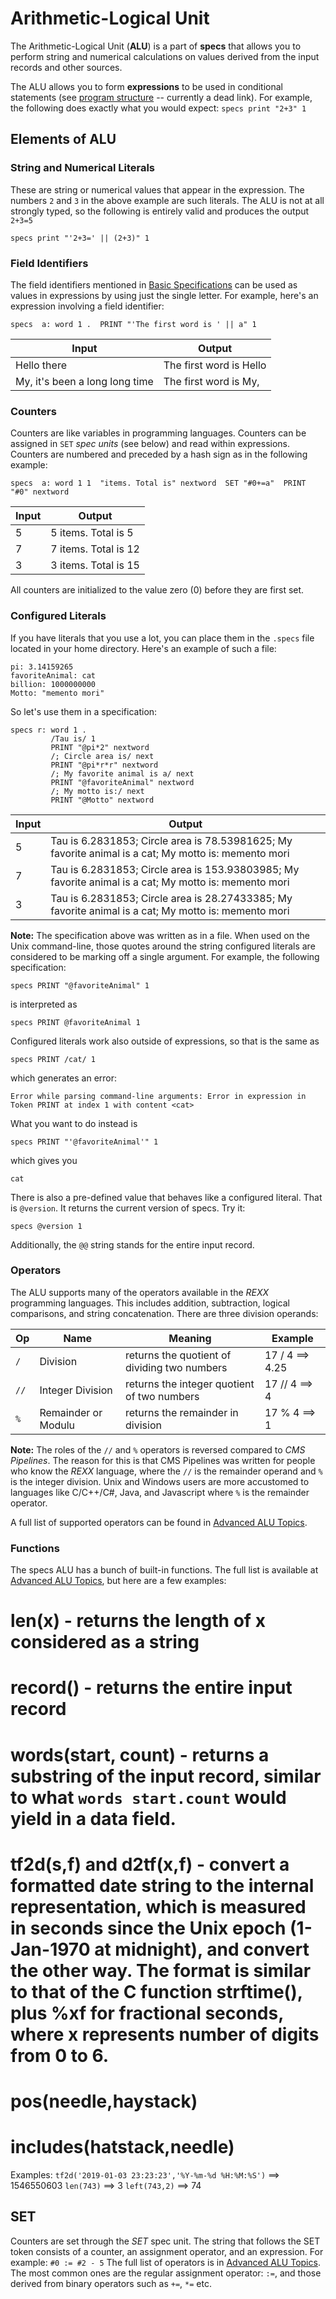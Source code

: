 # Arithmetic-Logical Unit

The Arithmetic-Logical Unit (**ALU**) is a part of **specs** that allows you to perform string and numerical calculations on values derived from the input records and other sources.

The ALU allows you to form **expressions** to be used in conditional statements (see [program structure](struct.md) -- currently a dead link).  For example, the following does exactly what you would expect:
`specs print "2+3" 1`

## Elements of ALU 

### String and Numerical Literals
These are string or numerical values that appear in the expression.  The numbers `2` and `3` in the above example are such literals. The ALU is not at all strongly typed, so the following is entirely valid and produces the output `2+3=5`
```
specs print "'2+3=' || (2+3)" 1
``` 
### Field Identifiers
The field identifiers mentioned in [Basic Specifications](basicspec.md) can be used as values in expressions by using just the single letter. For example, here's an expression involving a field identifier:
```
specs  a: word 1 .  PRINT "'The first word is ' || a" 1
```
| Input | Output |
| ----- | ------ |
| Hello there | The first word is Hello |
| My, it's been a long long time | The first word is My, |

### Counters
Counters are like variables in programming languages. Counters can be assigned in `SET` *spec units* (see below) and read within expressions. Counters are numbered and preceded by a hash sign as in the following example:
```
specs  a: word 1 1  "items. Total is" nextword  SET "#0+=a"  PRINT "#0" nextword
```
| Input | Output |
| ----- | ------ |
| 5 | 5 items. Total is 5 |
| 7 | 7 items. Total is 12 |
| 3 | 3 items. Total is 15 |

All counters are initialized to the value zero (0) before they are first set.

### Configured Literals
If you have literals that you use a lot, you can place them in the `.specs` file located in your home directory. Here's an example of such a file:
```
pi: 3.14159265
favoriteAnimal: cat
billion: 1000000000
Motto: "memento mori"
```
So let's use them in a specification:
```
specs r: word 1 .
         /Tau is/ 1
         PRINT "@pi*2" nextword
         /; Circle area is/ next
         PRINT "@pi*r*r" nextword
         /; My favorite animal is a/ next
         PRINT "@favoriteAnimal" nextword
         /; My motto is:/ next
         PRINT "@Motto" nextword
```
| Input | Output |
| ----- | ------ |
| 5 | Tau is 6.2831853; Circle area is 78.53981625; My favorite animal is a cat; My motto is: memento mori |
| 7 | Tau is 6.2831853; Circle area is 153.93803985; My favorite animal is a cat; My motto is: memento mori |
| 3 | Tau is 6.2831853; Circle area is 28.27433385; My favorite animal is a cat; My motto is: memento mori |

**Note:** The specification above was written as in a file. When used on the Unix command-line, those quotes around the string configured literals are considered to be marking off a single argument. For example, the following specification:
```
specs PRINT "@favoriteAnimal" 1
```
is interpreted as 
```
specs PRINT @favoriteAnimal 1
```
Configured literals work also outside of expressions, so that is the same as 
```
specs PRINT /cat/ 1
```
which generates an error:
```
Error while parsing command-line arguments: Error in expression in Token PRINT at index 1 with content <cat>
```
What you want to do instead is 
```
specs PRINT "'@favoriteAnimal'" 1
```
which gives you
```
cat
```

There is also a pre-defined value that behaves like a configured literal. That is `@version`. It returns the current version of specs. Try it:
```
specs @version 1
```

Additionally, the `@@` string stands for the entire input record.

### Operators
The ALU supports many of the operators available in the *REXX* programming languages. This includes addition, subtraction, logical comparisons, and string concatenation. 
There are three division operands:

| Op | Name | Meaning | Example |
| -- | ---- | ------- | ------- |
| `/` | Division | returns the quotient of dividing two numbers | 17 / 4 ==> 4.25 |
| `//` | Integer Division | returns the integer quotient of two numbers | 17 // 4 ==> 4 |
| `%` | Remainder or Modulu | returns the remainder in division | 17 % 4 ==> 1 |

**Note:** The roles of the `//` and `%` operators is reversed compared to *CMS Pipelines*. The reason for this is that CMS Pipelines was written for people who know the *REXX* language, where the `//` is the remainder operand and `%` is the integer division. Unix and Windows users are more accustomed to languages like C/C++/C#, Java, and Javascript where `%` is the remainder operator.

A full list of supported operators can be found in [Advanced ALU Topics](alu_adv.md).

### Functions
The specs ALU has a bunch of built-in functions. The full list is available at [Advanced ALU Topics](alu_adv.md), but here are a few examples:
# len(x) - returns the length of x considered as a string
# record() - returns the entire input record
# words(start, count) - returns a substring of the input record, similar to what `words start.count` would yield in a data field.
# tf2d(s,f) and d2tf(x,f) - convert a formatted date string to the internal representation, which is measured in seconds since the Unix epoch (1-Jan-1970 at midnight), and convert the other way.  The format is similar to that of the C function strftime(), plus %xf for fractional seconds, where x represents number of digits from 0 to 6.
# pos(needle,haystack)
# includes(hatstack,needle)

Examples:
`tf2d('2019-01-03 23:23:23','%Y-%m-%d %H:%M:%S')` ==> 1546550603
`len(743)` ==> 3
`left(743,2)` ==> 74

## SET
Counters are set through the *SET* spec unit. The string that follows the SET token consists of a counter, an assignment operator, and an expression. For example:
`#0 := #2 - 5`
The full list of operators is in [Advanced ALU Topics](alu_adv.md). The most common ones are the regular assignment operator: `:=`, and those derived from binary operators such as `+=`, `*=` etc.